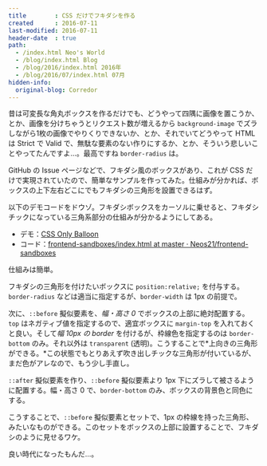 ```yaml
---
title        : CSS だけでフキダシを作る
created      : 2016-07-11
last-modified: 2016-07-11
header-date  : true
path:
  - /index.html Neo's World
  - /blog/index.html Blog
  - /blog/2016/index.html 2016年
  - /blog/2016/07/index.html 07月
hidden-info:
  original-blog: Corredor
---
```


昔は可変長な角丸ボックスを作るだけでも、どうやって四隅に画像を置こうか、とか、画像を分けちゃうとリクエスト数が増えるから `background-image` でズラしながら1枚の画像でやりくりできないか、とか、それでいてどうやって HTML は Strict で Valid で、無駄な要素のない作りにするか、とか、そういう悲しいことやってたんですよ…。最高ですね `border-radius` は。

GitHub の Issue ページなどで、フキダシ風のボックスがあり、これが CSS だけで実現されていたので、簡単なサンプルを作ってみた。仕組みが分かれば、ボックスの上下左右どこにでもフキダシの三角形を設置できるはず。

以下のデモコードをドウゾ。フキダシボックスをカーソルに乗せると、フキダシチックになっている三角系部分の仕組みが分かるようにしてある。

- デモ：[CSS Only Balloon](https://neos21.github.io/frontend-sandboxes/css-only-balloon/index.html)
- コード：[frontend-sandboxes/index.html at master · Neos21/frontend-sandboxes](https://github.com/neos21/frontend-sandboxes/blob/master/css-only-balloon/index.html)

仕組みは簡単。

フキダシの三角形を付けたいボックスに `position:relative;` を付与する。`border-radius` などは適当に指定するが、`border-width` は 1px の前提で。

次に、`::before` 擬似要素を、*幅・高さ 0* でボックスの上部に絶対配置する。`top` はネガティブ値を指定するので、適宜ボックスに `margin-top` を入れておくと良い。そして*幅 10px の border* を付けるが、枠線色を指定するのは `border-bottom` のみ。それ以外は `transparent` (透明)。こうすることで*上向きの三角形ができる。*この状態でもとりあえず吹き出しチックな三角形が付いているが、まだ色がアレなので、もう少し手直し。

`::after` 擬似要素を作り、`::before` 擬似要素より 1px 下にズラして被さるように配置する。幅・高さ 0 で、`border-bottom` のみ、ボックスの背景色と同色にする。

こうすることで、`::before` 擬似要素とセットで、1px の枠線を持った三角形、みたいなものができる。このセットをボックスの上部に設置することで、フキダシのように見せるワケ。

良い時代になったもんだ…。
